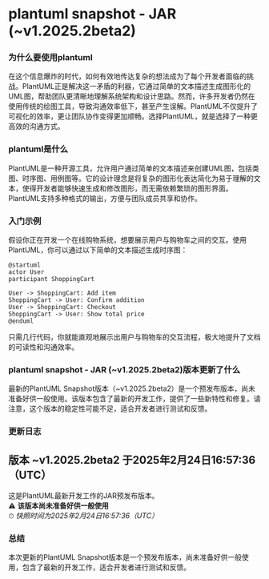 # plantuml snapshot - JAR (~v1.2025.2beta2)
### 为什么要使用plantuml

在这个信息爆炸的时代，如何有效地传达复杂的想法成为了每个开发者面临的挑战。PlantUML正是解决这一矛盾的利器，它通过简单的文本描述生成图形化的UML图，帮助团队更清晰地理解系统架构和设计思路。然而，许多开发者仍然在使用传统的绘图工具，导致沟通效率低下，甚至产生误解。PlantUML不仅提升了可视化的效率，更让团队协作变得更加顺畅。选择PlantUML，就是选择了一种更高效的沟通方式。

### plantuml是什么

PlantUML是一种开源工具，允许用户通过简单的文本描述来创建UML图，包括类图、时序图、用例图等。它的设计理念是将复杂的图形化表达简化为易于理解的文本，使得开发者能够快速生成和修改图形，而无需依赖繁琐的图形界面。PlantUML支持多种格式的输出，方便与团队成员共享和协作。

### 入门示例

假设你正在开发一个在线购物系统，想要展示用户与购物车之间的交互。使用PlantUML，你可以通过以下简单的文本描述生成时序图：

```
@startuml
actor User
participant ShoppingCart

User -> ShoppingCart: Add item
ShoppingCart -> User: Confirm addition
User -> ShoppingCart: Checkout
ShoppingCart -> User: Show total price
@enduml
```

只需几行代码，你就能直观地展示出用户与购物车的交互流程，极大地提升了文档的可读性和沟通效率。

### plantuml snapshot - JAR (~v1.2025.2beta2)版本更新了什么

最新的PlantUML Snapshot版本（~v1.2025.2beta2）是一个预发布版本，尚未准备好供一般使用。该版本包含了最新的开发工作，提供了一些新特性和修复。请注意，这个版本的稳定性可能不足，适合开发者进行测试和反馈。

### 更新日志

## 版本 ~v1.2025.2beta2 于2025年2月24日16:57:36（UTC）

这是PlantUML最新开发工作的JAR预发布版本。  
⚠️ **该版本尚未准备好供一般使用**  
⏱ *快照时间为2025年2月24日16:57:36（UTC）*

### 总结

本次更新的PlantUML Snapshot版本是一个预发布版本，尚未准备好供一般使用，包含了最新的开发工作，适合开发者进行测试和反馈。